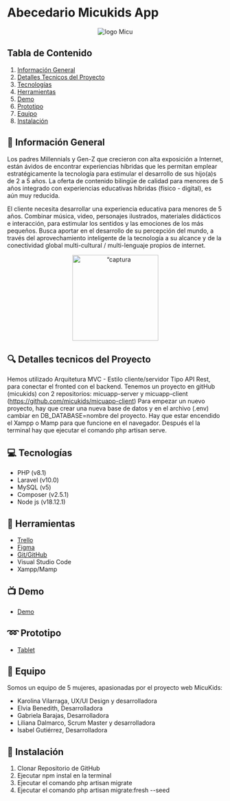 # Abecedario Micukids App
<p align="center"><img alt="logo Micu" src="https://user-images.githubusercontent.com/116796010/227530138-e7495657-2221-4971-9c2c-0784ad0814ab.png"></p>

## Tabla de Contenido

1. [Información General](#información-general)
2. [Detalles Tecnicos del Proyecto](#detalles-tecnicos-del-proyecto)
3. [Tecnologías](#tecnologías)
4. [Herramientas](#herramientas)
5. [Demo](#demo)
6. [Prototipo](#prototipo)
7. [Equipo](#equipo)
8. [Instalación](#instalación)

## :page_facing_up: Información General

Los padres Millennials y Gen-Z que crecieron con alta exposición a Internet, están ávidos de encontrar experiencias híbridas que les permitan emplear estratégicamente la tecnología para estimular el desarrollo de sus hijo(a)s de 2 a 5 años. La oferta de contenido bilingüe de calidad para menores de 5 años integrado con experiencias educativas híbridas (físico - digital), es aún muy reducida.

El cliente necesita desarrollar una experiencia educativa para menores de 5 años. Combinar música, video, personajes ilustrados, materiales didácticos e interacción, para estimular los sentidos y las emociones de los más pequeños. Busca aportar en el desarrollo de su percepción del mundo, a través del aprovechamiento inteligente de la tecnología a su alcance y de la conectividad global multi-cultural / multi-lenguaje propios de internet.
<p align="center"><img width="200" alt=“captura home” src="https://user-images.githubusercontent.com/116796494/227921674-8ea4bb3e-74ba-4e69-acea-534b49feffbd.png"></p>

## :mag: Detalles tecnicos del Proyecto

Hemos utilizado Arquitetura MVC - Estilo cliente/servidor
Tipo API Rest, para conectar el fronted con el backend.
Tenemos un proyecto en gitHub (micukids) con 2 repositorios: micuapp-server y micuapp-client (https://github.com/micukids/micuapp-client)
Para empezar un nuevo proyecto, hay que crear una nueva base de datos y en el archivo (.env) cambiar en DB_DATABASE=nombre del proyecto.
Hay que estar encendido el Xampp o Mamp para que funcione en el navegador. Después el la terminal hay que ejecutar el comando php artisan serve.


## :computer: Tecnologías

* PHP (v8.1)
* Laravel (v10.0)
* MySQL (v5)
* Composer (v2.5.1)
* Node js (v18.12.1) 

## :hammer: Herramientas

* [Trello](https://trello.com/b/0PCr9sIS/micukids)
* [Figma](https://www.figma.com/file/2Pv4uqNt5yERWkZO1Y2qsj/MicuKids?node-id=26-2&t=LuyHpaBODO5eLfgr-0)
* [Git/GitHub](https://github.com/orgs/micukids/repositories)
* Visual Studio Code
* Xampp/Mamp

## :tv: Demo

* [Demo]()

## :loop: Prototipo

* [Tablet](https://www.figma.com/file/2Pv4uqNt5yERWkZO1Y2qsj/MicuKids?node-id=26-2&t=LuyHpaBODO5eLfgr-0)

## :two_women_holding_hands: Equipo
Somos un equipo de 5 mujeres, apasionadas por el proyecto web MicuKids:

- Karolina Vilarraga, UX/UI Design y desarrolladora
- Elvia Benedith, Desarrolladora
- Gabriela Barajas, Desarrolladora
- Liliana Dalmarco, Scrum Master y desarrolladora
- Isabel Gutiérrez, Desarrolladora


## :link: Instalación
1. Clonar Repositorio de GitHub
2. Ejecutar npm instal en la terminal
3. Ejecutar el comando php artisan migrate
4. Ejecutar el comando php artisan migrate:fresh --seed 
